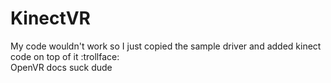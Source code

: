 # KinectVR
My code wouldn't work so I just copied the sample driver and added kinect code on top of it :trollface:  
OpenVR docs suck dude  
